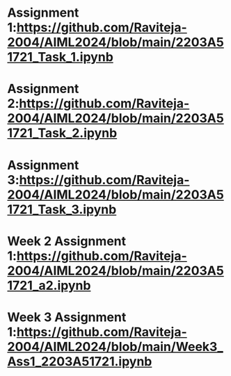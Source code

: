 # Assignment 1:https://github.com/Raviteja-2004/AIML2024/blob/main/2203A51721_Task_1.ipynb
# Assignment 2:https://github.com/Raviteja-2004/AIML2024/blob/main/2203A51721_Task_2.ipynb
# Assignment 3:https://github.com/Raviteja-2004/AIML2024/blob/main/2203A51721_Task_3.ipynb
# Week 2 Assignment 1:https://github.com/Raviteja-2004/AIML2024/blob/main/2203A51721_a2.ipynb
# Week 3 Assignment 1:https://github.com/Raviteja-2004/AIML2024/blob/main/Week3_Ass1_2203A51721.ipynb
